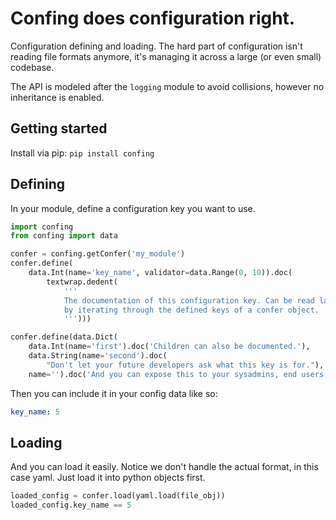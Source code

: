 # Confing does configuration right.

Configuration defining and loading. The hard part of configuration isn't
reading file formats anymore, it's managing it across a large (or even small)
codebase.

The API is modeled after the `logging` module to avoid collisions, however no
inheritance is enabled.

## Getting started

Install via pip: `pip install confing`

## Defining
In your module, define a configuration key you want to use.

```python
import confing
from confing import data

confer = confing.getConfer('my_module')
confer.define(
    data.Int(name='key_name', validator=data.Range(0, 10)).doc(
        textwrap.dedent(
            '''
            The documentation of this configuration key. Can be read later
            by iterating through the defined keys of a confer object.
            ''')))

confer.define(data.Dict(
    data.Int(name='first').doc('Children can also be documented.'),
    data.String(name='second').doc(
        "Don't let your future developers ask what this key is for."),
    name='').doc('And you can expose this to your sysadmins, end users, etc!'))
```

Then you can include it in your config data like so:

```yaml
key_name: 5
```

## Loading

And you can load it easily. Notice we don't handle the actual format, in this
case yaml. Just load it into python objects first.

```python
loaded_config = confer.load(yaml.load(file_obj))
loaded_config.key_name == 5
```

